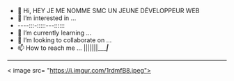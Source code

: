 - 👋 Hi, HEY JE ME NOMME SMC UN JEUNE DÉVELOPPEUR WEB
- 👀 I’m interested in ...
- ----:::-:::::---::::::
- 🌱 I’m currently learning ...
- 💞️ I’m looking to collaborate on ...
- 📫 How to reach me ...
|||||||__________________|_______________
<!---
Hjfdfggt1/Hjfdfggt1 is a ✨ special ✨ repository because its `README.md` (this file) appears on your GitHub profil6e.
You can click the Preview link to take a look at your changes.
--->
____________________________________
< image src= "https://i.imgur.com/1rdmfB8.jpeg">
